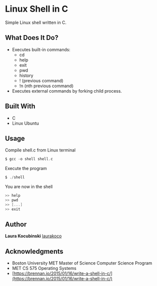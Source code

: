 # Linux Shell in C

Simple Linux shell written in C.

## What Does It Do?

* Executes built-in commands:
  * cd
  * help
  * exit
  * pwd
  * history
  * ! (previous command)
  * !n (nth previous command)
* Executes external commands by forking child process.

## Built With

* C
* Linux Ubuntu

## Usage

Compile shell.c from Linux terminal

```c
$ gcc -o shell shell.c
```

Execute the program

```c
$ ./shell
```

You are now in the shell

```c
>> help
>> pwd
>> [...]
>> exit
```

## Author

**Laura Kocubinski** [laurakoco](https://github.com/laurakoco)

## Acknowledgments

* Boston University MET Master of Science Computer Science Program
* MET CS 575 Operating Systems
* [https://brennan.io/2015/01/16/write-a-shell-in-c/](https://brennan.io/2015/01/16/write-a-shell-in-c/)
